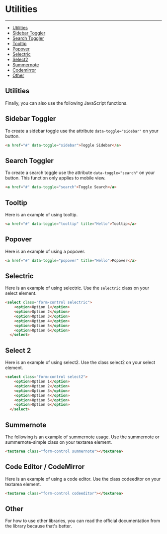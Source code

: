 # Utilities

---

- [Utilities](#utilities)
- [Sidebar Toggler](#utilities-sidebar-toggler)
- [Search Toggler](#utilities-search-toggler)
- [Tooltip](#utilities-tooltip)
- [Popover](#utilities-popover)
- [Selectric](#utilities-selectric)
- [Select2](#utilities-select-2)
- [Summernote](#utilities-summernote)
- [Codemirror](#utilities-codemirror)
- [Other](#utilities-other)

<a name="utilities"></a>

## Utilities
Finally, you can also use the following JavaScript functions.

<a name="utilities-sidebar-toggler"></a>

## Sidebar Toggler
To create a sidebar toggle use the attribute `data-toggle="sidebar"` on your button.

```html
<a href="#" data-toggle="sidebar">Toggle Sidebar</a>
```

<a name="utilities-search-toggler"></a>

## Search Toggler
To create a search toggle use the attribute `data-toggle="search"` on your button. This function only applies to mobile view.

```html
<a href="#" data-toggle="search">Toggle Search</a>
```

<a name="utilities-tooltip"></a>

## Tooltip
Here is an example of using tooltip.

```html
<a href="#" data-toggle="tooltip" title="Hello">Tooltip</a>
```

<a name="utilities-popover"></a>

## Popover
Here is an example of using a popover.

```html
<a href="#" data-toggle="popover" title="Hello">Popover</a>
```

<a name="utilities-selectric"></a>

## Selectric
Here is an example of using selectric. Use the `selectric` class on your select element.

```html
<select class="form-control selectric">
    <option>Option 1</option>
    <option>Option 2</option>
    <option>Option 3</option>
    <option>Option 4</option>
    <option>Option 5</option>
    <option>Option 6</option>
  </select>
```

<a name="utilities-select-2"></a>

## Select 2 
Here is an example of using select2. Use the class select2 on your select element.

```html
<select class="form-control select2">
    <option>Option 1</option>
    <option>Option 2</option>
    <option>Option 3</option>
    <option>Option 4</option>
    <option>Option 5</option>
    <option>Option 6</option>
  </select>
```

<a name="utilities-summernote"></a>

## Summernote
The following is an example of summernote usage. Use the summernote or summernote-simple class on your textarea element.

```html
<textarea class="form-control summernote"></textarea>
```

<a name="utilities-codemirror"></a>

## Code Editor / CodeMirror
Here is an example of using a code editor. Use the class codeeditor on your textarea element.

```html
<textarea class="form-control codeeditor"></textarea>
```

<a name="utilities-other"></a>

## Other
For how to use other libraries, you can read the official documentation from the library because that's better.
